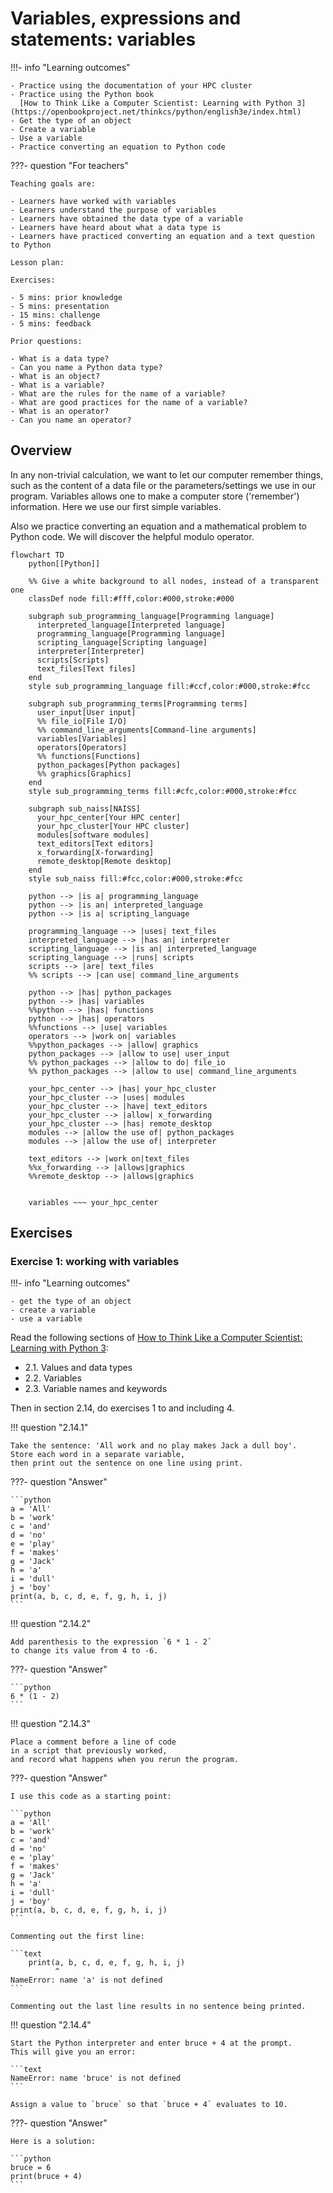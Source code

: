 # Variables, expressions and statements: variables

!!!- info "Learning outcomes"

    - Practice using the documentation of your HPC cluster
    - Practice using the Python book
      [How to Think Like a Computer Scientist: Learning with Python 3](https://openbookproject.net/thinkcs/python/english3e/index.html)
    - Get the type of an object
    - Create a variable
    - Use a variable
    - Practice converting an equation to Python code

???- question "For teachers"

    Teaching goals are:

    - Learners have worked with variables
    - Learners understand the purpose of variables
    - Learners have obtained the data type of a variable
    - Learners have heard about what a data type is
    - Learners have practiced converting an equation and a text question to Python

    Lesson plan:

    Exercises:

    - 5 mins: prior knowledge
    - 5 mins: presentation
    - 15 mins: challenge
    - 5 mins: feedback

    Prior questions:

    - What is a data type?
    - Can you name a Python data type?
    - What is an object?
    - What is a variable?
    - What are the rules for the name of a variable?
    - What are good practices for the name of a variable?
    - What is an operator?
    - Can you name an operator?

## Overview

In any non-trivial calculation, we want to let our computer remember
things, such as the content of a data file or the parameters/settings
we use in our program. Variables allows one to make a computer
store ('remember') information. Here we use our first simple variables.

Also we practice converting an equation and a mathematical problem
to Python code. We will discover the helpful modulo operator.

```mermaid
flowchart TD
    python[[Python]]

    %% Give a white background to all nodes, instead of a transparent one
    classDef node fill:#fff,color:#000,stroke:#000

    subgraph sub_programming_language[Programming language]
      interpreted_language[Interpreted language]
      programming_language[Programming language]
      scripting_language[Scripting language]
      interpreter[Interpreter]
      scripts[Scripts]
      text_files[Text files]
    end
    style sub_programming_language fill:#ccf,color:#000,stroke:#fcc

    subgraph sub_programming_terms[Programming terms]
      user_input[User input]
      %% file_io[File I/O]
      %% command_line_arguments[Command-line arguments]
      variables[Variables]
      operators[Operators]
      %% functions[Functions]
      python_packages[Python packages]
      %% graphics[Graphics]
    end 
    style sub_programming_terms fill:#cfc,color:#000,stroke:#fcc

    subgraph sub_naiss[NAISS]
      your_hpc_center[Your HPC center]
      your_hpc_cluster[Your HPC cluster]
      modules[software modules]
      text_editors[Text editors]
      x_forwarding[X-forwarding]
      remote_desktop[Remote desktop]
    end
    style sub_naiss fill:#fcc,color:#000,stroke:#fcc

    python --> |is a| programming_language
    python --> |is an| interpreted_language
    python --> |is a| scripting_language

    programming_language --> |uses| text_files
    interpreted_language --> |has an| interpreter
    scripting_language --> |is an| interpreted_language
    scripting_language --> |runs| scripts
    scripts --> |are| text_files
    %% scripts --> |can use| command_line_arguments

    python --> |has| python_packages
    python --> |has| variables
    %%python --> |has| functions
    python --> |has| operators
    %%functions --> |use| variables
    operators --> |work on| variables
    %%python_packages --> |allow| graphics
    python_packages --> |allow to use| user_input
    %% python_packages --> |allow to do| file_io
    %% python_packages --> |allow to use| command_line_arguments

    your_hpc_center --> |has| your_hpc_cluster
    your_hpc_cluster --> |uses| modules
    your_hpc_cluster --> |have| text_editors
    your_hpc_cluster --> |allow| x_forwarding
    your_hpc_cluster --> |has| remote_desktop
    modules --> |allow the use of| python_packages
    modules --> |allow the use of| interpreter

    text_editors --> |work on|text_files
    %%x_forwarding --> |allows|graphics
    %%remote_desktop --> |allows|graphics
    

    variables ~~~ your_hpc_center
```


## Exercises

### Exercise 1: working with variables

!!!- info "Learning outcomes"

    - get the type of an object
    - create a variable
    - use a variable

Read the following sections of
[How to Think Like a Computer Scientist: Learning with Python 3](https://openbookproject.net/thinkcs/python/english3e/index.html):

- 2.1. Values and data types
- 2.2. Variables
- 2.3. Variable names and keywords

Then in section 2.14, do exercises 1 to and including 4.

!!! question "2.14.1"

    Take the sentence: 'All work and no play makes Jack a dull boy'.
    Store each word in a separate variable,
    then print out the sentence on one line using print.

???- question "Answer"

    ```python
    a = 'All'
    b = 'work'
    c = 'and'
    d = 'no'
    e = 'play'
    f = 'makes'
    g = 'Jack'
    h = 'a'
    i = 'dull'
    j = 'boy'
    print(a, b, c, d, e, f, g, h, i, j)    
    ```


!!! question "2.14.2"

    Add parenthesis to the expression `6 * 1 - 2`
    to change its value from 4 to -6.

???- question "Answer"

    ```python
    6 * (1 - 2)
    ```

!!! question "2.14.3"

    Place a comment before a line of code
    in a script that previously worked,
    and record what happens when you rerun the program.

???- question "Answer"

    I use this code as a starting point:

    ```python
    a = 'All'
    b = 'work'
    c = 'and'
    d = 'no'
    e = 'play'
    f = 'makes'
    g = 'Jack'
    h = 'a'
    i = 'dull'
    j = 'boy'
    print(a, b, c, d, e, f, g, h, i, j)    
    ```

    Commenting out the first line:

    ```text
        print(a, b, c, d, e, f, g, h, i, j)
              ^
    NameError: name 'a' is not defined
    ```

    Commenting out the last line results in no sentence being printed.

!!! question "2.14.4"

    Start the Python interpreter and enter bruce + 4 at the prompt.
    This will give you an error:

    ```text
    NameError: name 'bruce' is not defined
    ```

    Assign a value to `bruce` so that `bruce + 4` evaluates to 10.

???- question "Answer"

    Here is a solution:

    ```python
    bruce = 6
    print(bruce + 4)
    ```
